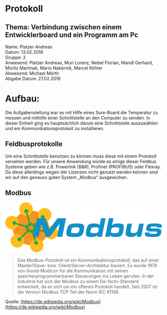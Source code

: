 # Protokoll
## Thema: Verbindung zwischen einem Entwicklerboard und ein Programm am Pc

Name: Platzer Andreas <br>
Datum: 13.02.2018 <br>
Gruppe: 2 <br>
Anwesend: Platzer Andreas, Muri Lorenz, Nebel Florian, Mandl Gerhard, Moritz Martinak, Mario Nabernik, Marcel Köhler <br>
Abwesend: Michael Mörth <br>
Abgabe Datum: 27.02.2018 <br>

# Aufbau:
Die Aufgabenstellung war es mit Hilfe eines Sure-Board die Temperatur zu messen und mithilfe einer Schnittstelle an den Computer zu senden. In dieser Einheit ging es hauptsächlich darum eine Schnittstelle auszuwählen und ein Kommunikationsprotokoll zu installieren.


## Feldbusprotokolle 
Um eine Schnittstelle benutzen zu können muss diese mit einem Protokoll versehen werden. Für unsere Anwendung würde es einige dieser Feldbus Systeme geben wie z.B. Powerlink (B&R), Profinet (PROFIBUS) oder Flexray. Da diese allerdings wegen der Lizenzen nicht genutzt werden können sind wir auf den genauso guten System „Modbus“ ausgewichen.

## Modbus

![Git-Commands](modbus.png)
> Das Modbus-Protokoll ist ein Kommunikationsprotokoll, das auf einer Master/Slave- bzw. Client/Server-Architektur basiert. Es wurde 1979 von Gould-Modicon für die Kommunikation mit seinen speicherprogrammierbaren Steuerungen ins Leben gerufen. In der Industrie hat sich der Modbus zu einem De-facto-Standard entwickelt, da es sich um ein offenes Protokoll handelt. Seit 2007 ist die Version Modbus TCP Teil der Norm IEC 61158. 

Quelle: [https://de.wikipedia.org/wiki/Modbus](https://de.wikipedia.org/wiki/Modbus)

